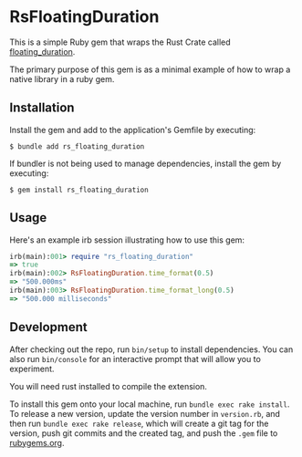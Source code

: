 # RsFloatingDuration

This is a simple Ruby gem that wraps the Rust Crate called
[floating_duration](https://github.com/torkleyy/floating-duration).

The primary purpose of this gem is as a minimal example of how to wrap a native
library in a ruby gem.

## Installation

Install the gem and add to the application's Gemfile by executing:

    $ bundle add rs_floating_duration

If bundler is not being used to manage dependencies, install the gem by executing:

    $ gem install rs_floating_duration

## Usage

Here's an example irb session illustrating how to use this gem:

```ruby
irb(main):001> require "rs_floating_duration"
=> true
irb(main):002> RsFloatingDuration.time_format(0.5)
=> "500.000ms"
irb(main):003> RsFloatingDuration.time_format_long(0.5)
=> "500.000 milliseconds"
```

## Development

After checking out the repo, run `bin/setup` to install dependencies. You can
also run `bin/console` for an interactive prompt that will allow you to
experiment.

You will need rust installed to compile the extension.

To install this gem onto your local machine, run `bundle exec rake install`. To
release a new version, update the version number in `version.rb`, and then run
`bundle exec rake release`, which will create a git tag for the version, push
git commits and the created tag, and push the `.gem` file to
[rubygems.org](https://rubygems.org).
